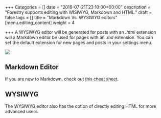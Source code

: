 +++
Categories = []
date = "2016-07-21T23:10:00+00:00"
description = "Forestry supports editing with WISIWYG, Markdown and HTML."
draft = false
tags = []
title = "Markdown Vs. WYSIWYG editors"
[menu.editing_content]
weight = 4

+++
A WYSIWYG editor will be generated for posts with an *.html* extension will a Markdown editor be used for pages with an *.md* extension.   You can set the default extension for new pages and posts in your settings menu.

![](/docs/forestryio/images/Forestry-wysiwyg-markdown-editor.png)


## Markdown Editor

If you are new to Markdown, check out  [this cheat sheet](https://github.com/adam-p/markdown-here/wiki/Markdown-Cheatsheet). 


## WYSIWYG

The WYSIWYG editor also has the option of directly editing HTML for more advanced users.